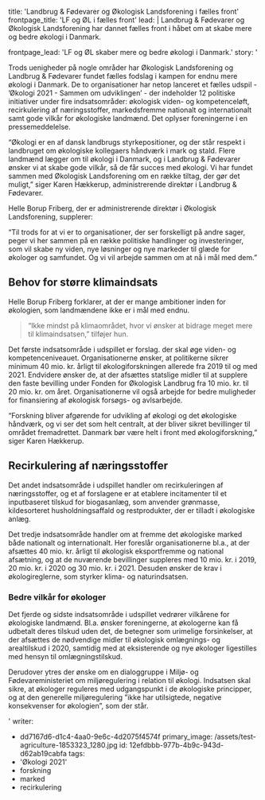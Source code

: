 title: 'Landbrug & Fødevarer og Økologisk Landsforening i fælles front'
frontpage_title: 'LF og ØL i fælles front'
lead: |
  Landbrug & Fødevarer og Økologisk Landsforening har dannet fælles front i håbet om at skabe mere og bedre økologi i Danmark.
  
frontpage_lead: 'LF og ØL skaber mere og bedre økologi i Danmark.'
story: '<p>Trods uenigheder på nogle områder har Økologisk Landsforening og  Landbrug &amp; Fødevarer fundet fælles fodslag i kampen for endnu mere  økologi i Danmark. De to organisationer har netop lanceret et fælles  udspil - ’Økologi 2021 - Sammen om udviklingen’ - der indeholder 12  politiske initiativer under fire indsatsområder: økologisk viden- og  kompetenceløft, recirkulering af næringsstoffer, markedsfremme nationalt  og internationalt samt gode vilkår for økologiske landmænd. Det oplyser  foreningerne i en pressemeddelelse.</p><p>“Økologi er en af dansk landbrugs styrkepositioner, og der står  respekt i landbruget om økologiske kollegaers håndværk i mark og stald.  Flere landmænd lægger om til økologi i Danmark, og i Landbrug &amp;  Fødevarer ønsker vi at skabe gode vilkår, så de får succes med økologi.  Vi har fundet sammen med Økologisk Landsforening om en række tiltag, der  gør det muligt,” siger Karen Hækkerup, administrerende direktør i  Landbrug &amp; Fødevarer.</p><p>Helle Borup Friberg, der er administrerende direktør i Økologisk Landsforening, supplerer:</p><p>“Til trods for at vi er to organisationer, der ser forskelligt på  andre sager, peger vi her sammen på en række politiske handlinger og  investeringer, som vil skabe ny viden, nye løsninger og nye markeder til  glæde for økologer og samfundet. Og vi vil arbejde sammen om at nå i  mål med dem.”</p><h2>Behov for større klimaindsats</h2><p>Helle Borup Friberg forklarer, at der er mange ambitioner inden for økologien, som landmændene ikke er i mål med endnu.</p><blockquote><p>“Ikke mindst på klimaområdet, hvor vi ønsker at bidrage meget mere til klimaindsatsen,” tilføjer hun.</p></blockquote><p>Det første indsatsområde i udspillet er forslag. der skal øge viden-  og kompetenceniveauet. Organisationerne ønsker, at politikerne sikrer  minimum 40 mio. kr. årligt til økologiforskningen allerede fra 2019 til  og med 2021. Endvidere ønsker de, at der afsættes statslige midler til  at supplere den faste bevilling under Fonden for Økologisk Landbrug fra  10 mio. kr. til 20 mio. kr. om året. Organisationerne vil også arbejde  for bedre muligheder for finansiering af økologisk forsøgs- og  avlsarbejde.</p><p>“Forskning bliver afgørende for udvikling af økologi og det  økologiske håndværk, og vi ser det som helt centralt, at der bliver  sikret bevillinger til området fremadrettet. Danmark bør være helt i  front med økologiforskning,” siger Karen Hækkerup.</p><h2>Recirkulering af næringsstoffer</h2><p>Det andet indsatsområde i udspillet handler om recirkuleringen af  næringsstoffer, og et af forslagene er at etablere incitamenter til et  inputbaseret tilskud for biogasanlæg, som anvender grønmasse,  kildesorteret husholdningsaffald og restprodukter, der er tilladt i  økologiske anlæg.</p><p>Det tredje indsatsområde handler om at fremme det økologiske marked  både nationalt og internationalt. Her foreslår organisationerne bl.a.,  at der afsættes 40 mio. kr. årligt til økologisk eksportfremme og  national afsætning, og at de nuværende bevillinger suppleres med 10 mio.  kr. i 2019, 20 mio. kr. i 2020 og 30 mio. kr. i 2021. Desuden ønsker de  krav i økologireglerne, som styrker klima- og naturindsatsen.</p><h3>Bedre vilkår for økologer</h3><p>Det fjerde og sidste indsatsområde i udspillet vedrører vilkårene for  økologiske landmænd. Bl.a. ønsker foreningerne, at økologerne kan få  udbetalt deres tilskud uden det, de betegner som urimelige forsinkelser,  at der afsættes de nødvendige midler til økologisk omlægnings- og  arealtilskud i 2020, samtidig med at eksisterende og nye økologer  ligestilles med hensyn til omlægningstilskud.</p><p>Derudover ytres der ønske om en dialoggruppe i Miljø- og  Fødevareministeriet om miljøregulering i relation til økologi. Indsatsen  skal sikre, at økologer reguleres med udgangspunkt i de økologiske  principper, og at den generelle miljøregulering ”ikke har utilsigtede,  negative konsekvenser for økologien”, som der står.</p>'
writer:
  - dd7167d6-d1c4-4aa0-9e6c-4d2075f4574f
primary_image: /assets/test-agriculture-1853323_1280.jpg
id: 12efdbbb-977b-4b9c-943d-d62ab19cabfa
tags:
  - 'Økologi 2021'
  - forskning
  - marked
  - recirkulering
